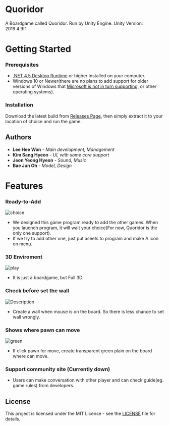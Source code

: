 # Quoridor
 A Boardgame called Quoridor. Run by Unity Engine.
 Unity Version: 2019.4.9f1

# Getting Started

### Prerequisites
- [.NET 4.5 Desktop Runtime](https://dotnet.microsoft.com/download/dotnet-framework/net45) or higher installed on your computer.
- Windows 10 or Newer(there are no plans to add support for older versions of Windows that [Microsoft is not in turn supporting](https://www.microsoft.com/en-au/windows/windows-7-end-of-life-support-information), or other operating systems).

### Installation

Download the latest build from [Releases Page](https://github.com/Ayumudayo/Quoridor/releases), then simply extract it to your location of choice and run the game.

## Authors

* **Lee Hee Won** - *Main development, Management*
* **Kim Sang Hyeon** - *UI, with some core support* 
* **Jeon Yeong Hyeon** - *Sound, Music*
* **Bae Jun Oh** - *Model, Design*


# Features

### Ready-to-Add

![choice](https://user-images.githubusercontent.com/83941587/118761261-12417780-b8af-11eb-863c-b201883dd15f.png)

- We designed this game program ready to add the other games. When you laucnch program, it will wait your choice(For now, Quoridor is the only one support).
- If we try to add other one, just put aseets to program and make A icon on menu.

### 3D Enviroment
![play](https://user-images.githubusercontent.com/83941587/118761301-22f1ed80-b8af-11eb-8d3b-6bbc2f9ea34b.png)
- It is just a boardgame, but Full 3D. 

### Check before set the wall
![Description](https://files.catbox.moe/qttoi8.webp)
- Create a wall when mouse is on the board. So there is less chance to set wall wrongly.

### Shows where pawn can move
![green](https://user-images.githubusercontent.com/83941587/118762450-2d14eb80-b8b1-11eb-8492-5bfcb8288f03.png)
- If click pawn for move, create transparent green plain on the board where can move.

### Support community site (Currently down)
- Users can make conversation with other player and can check guide(eg. game rules) from developers.

## License

This project is licensed under the MIT License - see the [LICENSE](LICENSE) file for details.
